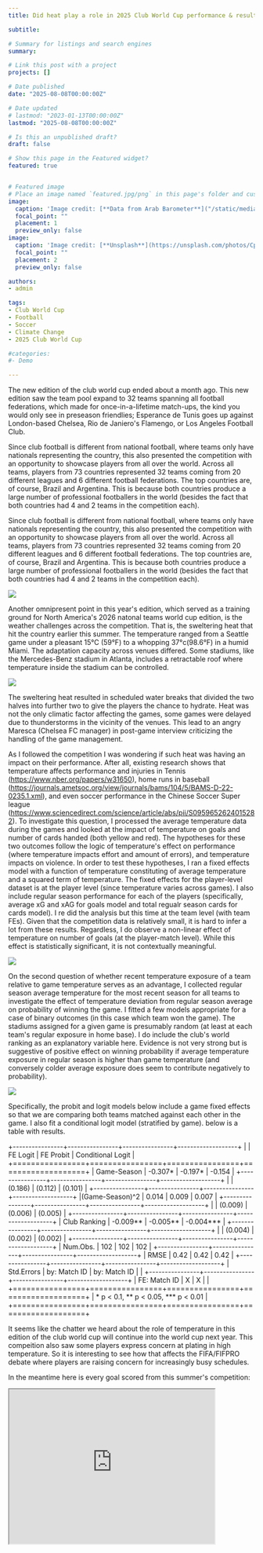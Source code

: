 ```yaml
---
title: Did heat play a role in 2025 Club World Cup performance & results/

subtitle: 

# Summary for listings and search engines
summary: 

# Link this post with a project
projects: []

# Date published
date: "2025-08-08T00:00:00Z"

# Date updated
# lastmod: "2023-01-13T00:00:00Z"
lastmod: "2025-08-08T00:00:00Z"

# Is this an unpublished draft?
draft: false

# Show this page in the Featured widget?
featured: true


# Featured image
# Place an image named `featured.jpg/png` in this page's folder and customize its options here.
image:
  caption: 'Image credit: [**Data from Arab Barometer**]("/static/media/headers/IMG_4709.PNG")'
  focal_point: ""
  placement: 1
  preview_only: false
image:
  caption: 'Image credit: [**Unsplash**](https://unsplash.com/photos/CpkOjOcXdUY)'
  focal_point: ""
  placement: 2
  preview_only: false

authors:
- admin

tags:
- Club World Cup
- Football
- Soccer
- Climate Change
- 2025 Club World Cup

#categories:
#- Demo

---
```

The new edition of the club world cup ended about a month ago. This new edition saw the team pool expand to 32 teams spanning all football federations, which made for once-in-a-lifetime match-ups, the kind you would only see in preseason friendlies; Esperance de Tunis goes up against London-based Chelsea, Rio de Janiero's Flamengo, or Los Angeles Football Club. 

Since club football is different from national football, where teams only have nationals representing the country, this also presented the competition with an opportunity to showcase players from all over the world. Across all teams, players from 73 countries represented 32 teams coming from 20 different leagues and 6 different football federations. The top countries are, of course, Brazil and Argentina. This is because both countries produce a large number of professional footballers in the world (besides the fact that both countries had 4 and 2 teams in the competition each). 

Since club football is different from national football, where teams only have nationals representing the country, this also presented the competition with an opportunity to showcase players from all over the world. Across all teams, players from 73 countries represented 32 teams coming from 20 different leagues and 6 different football federations. The top countries are, of course, Brazil and Argentina. This is because both countries produce a large number of professional footballers in the world (besides the fact that both countries had 4 and 2 teams in the competition each). 

<img src="fig1.png">

Another omnipresent point in this year's edition, which served as a training ground for North America's 2026 natonal teams world cup edition, is the weather challenges across the competition. That is, the sweltering heat that hit the country earlier this summer. The temperature ranged from a Seattle game under a pleasant 15°C (59°F) to a whopping 37°c(98.6°F) in a humid Miami. The adaptation capacity across venues differed. Some stadiums, like the Mercedes-Benz stadium in Atlanta, includes a retractable roof where temperature inside the stadium can be controlled. 

<img src="fig2.png">


The sweltering heat resulted in scheduled water breaks that divided the two halves into further two to give the players the chance to hydrate. Heat was not the only climatic factor affecting the games, some games were delayed due to thunderstorms in the vicinity of the venues. This lead to an angry Maresca (Chelsea FC manager) in post-game interview criticizing the handling of the game management. 

As I followed the competition I was wondering if such heat was having an impact on their performance. After all, existing research shows that temperature affects performance and injuries in Tennis (https://www.nber.org/papers/w31650), home runs in baseball (https://journals.ametsoc.org/view/journals/bams/104/5/BAMS-D-22-0235.1.xml), and even soccer performance in the Chinese Soccer Super league (https://www.sciencedirect.com/science/article/abs/pii/S0959652624015282). To investigate this question, I processed the average temperature data during the games and looked at the impact of temperature on goals and number of cards handed (both yellow and red). The hypotheses for these two outcomes follow the logic of temperature's effect on performance (where temperature impacts effort and amount of errors), and temperature impacts on violence. In order to test these hypotheses, I ran a fixed effects model with a function of temperature constituting of average temperature and a squared term of temperature. The fixed effects for the player-level dataset is at the player level (since temperature varies across games). I also include regular season performance for each of the players (specifically, average xG and xAG for goals model and total regualr season cards for cards model). I re did the analysis but this time at the team level (with team FEs). Given that the competition data is relatively small, it is hard to infer a lot from these results. Regardless, I do observe a non-linear effect of temperature on number of goals (at the player-match level). While this effect is statistically significant, it is not contextually meaningful. 

<img src="fig3.png">

On the second question of whether recent temperature exposure of a team relative to game temperature serves as an advantage, I collected regular season average temperature for the most recent season for all teams to investigate the effect of temperature deviation from regular season average on probability of winning the game. I fitted a few models appropriate for a case of binary outcomes (in this case which team won the game). The stadiums assigned for a given game is presumably random (at least at each team's regular exposure in home base). I do include the club's world ranking as an explanatory variable here. Evidence is not very strong but is suggestive of positive effect on winning probability if average temperature exposure in regular season is higher than game temperature (and conversely colder average exposure does seem to contribute negatively to probability). 


<img src="fig4.png">

Specifically, the probit and logit models below include a game fixed effects so that we are comparing both teams matched against each other in the game. I also fit a conditional logit model (stratified by game). below is a table with results. 


+----------------+----------------+----------------+-------------------+
|                | FE Logit       | FE Probit      | Conditional Logit |
+================+================+================+===================+
| Game-Season    | -0.307*        | -0.197*        |  -0.154           |
+----------------+----------------+----------------+-------------------+
|                | (0.186)        | (0.112)        | (0.101)           |
+----------------+----------------+----------------+-------------------+
|(Game-Season)^2 | 0.014          | 0.009          | 0.007             |
+----------------+----------------+----------------+-------------------+
|                | (0.009)        | (0.006)        | (0.005)           |
+----------------+----------------+----------------+-------------------+
| Club Ranking   | -0.009**       | -0.005**       | -0.004***         |
+----------------+----------------+----------------+-------------------+
|                | (0.004)        | (0.002)        | (0.002)           |
+----------------+----------------+----------------+-------------------+
| Num.Obs.       | 102            | 102            | 102               |
+----------------+----------------+----------------+-------------------+
| RMSE           | 0.42           | 0.42           | 0.42              |
+----------------+----------------+----------------+-------------------+
| Std.Errors     | by:  Match ID  | by: Match ID   |                   |
+----------------+----------------+----------------+-------------------+
| FE: Match ID   | X              | X              |                   |
+================+================+================+===================+
| * p < 0.1, ** p < 0.05, *** p < 0.01                                 |
+================+================+================+===================+


It seems like the chatter we heard about the role of temperature in this edition of the club world cup will continue into the world cup next year. This compeition also saw some players express concern at plating in high temperature. So it is interesting to see how that affects the FIFA/FIFPRO debate where players are raising concern for increasingly busy schedules. 


In the meantime here is every goal scored from this summer's competition:

<iframe width="420" height="315"
src="https://www.youtube.com/watch?v=q5GhGFpK8N4&pp=ygUdYWxsIGdvYWxzIGNsdWIgd29ybGQgY3VwIDIwMjU%3D">
</iframe>

